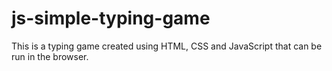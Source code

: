 # js-simple-typing-game

This is a typing game created using HTML, CSS and JavaScript that can be run in the browser.